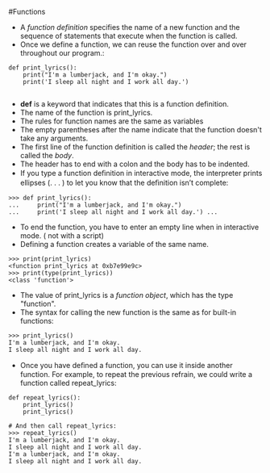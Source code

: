 #Functions 

- A *function definition* specifies the name of a new function and the sequence of statements that execute when the function is called.
- Once we define a function, we can reuse the function over and over throughout our program.:
```
def print_lyrics():
    print("I'm a lumberjack, and I'm okay.")
    print('I sleep all night and I work all day.')
    
```
- **def** is a keyword that indicates that this is a function definition.
- The name of the function is print_lyrics.
- The rules for function names are the same as variables
- The empty parentheses after the name indicate that the function doesn't take any arguments.
- The first line of the function definition is called the *header*; the rest is called the *body*.
- The header has to end with a colon and the body has to be indented.
- If you type a function deﬁnition in interactive mode, the interpreter prints ellipses  (. . . ) to let you know that the deﬁnition isn’t complete:
```
>>> def print_lyrics():
...     print("I'm a lumberjack, and I'm okay.")  
...     print('I sleep all night and I work all day.') ...
```
- To end the function, you have to enter an empty line when in interactive mode. ( not with a script)
- Defining a function creates a variable of the same name.
```
>>> print(print_lyrics)  
<function print_lyrics at 0xb7e99e9c>  
>>> print(type(print_lyrics))  
<class 'function'>
```
- The value of print_lyrics is a *function object*, which has the type "function".
- The syntax for calling the new function is the same as for built-in functions:
```
>>> print_lyrics()  
I'm a lumberjack, and I'm okay.  
I sleep all night and I work all day.
```
- Once you have deﬁned a function, you can use it inside another function. For example, to repeat the previous refrain, we could write a function called repeat_lyrics:
```
def repeat_lyrics():  
    print_lyrics()  
    print_lyrics()

# And then call repeat_lyrics:
>>> repeat_lyrics()  
I'm a lumberjack, and I'm okay.  
I sleep all night and I work all day.  
I'm a lumberjack, and I'm okay.  
I sleep all night and I work all day.
```